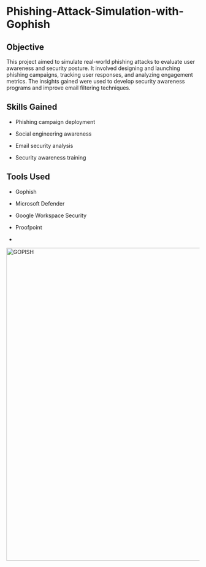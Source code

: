 # Phishing-Attack-Simulation-with-Gophish

## Objective
This project aimed to simulate real-world phishing attacks to evaluate user awareness and security posture. It involved designing and launching phishing campaigns, tracking user responses, and analyzing engagement metrics. The insights gained were used to develop security awareness programs and improve email filtering techniques.

## Skills Gained

- Phishing campaign deployment

- Social engineering awareness

- Email security analysis

- Security awareness training

## Tools Used

- Gophish

- Microsoft Defender

- Google Workspace Security 

- Proofpoint
- 
<img width="1892" height="816" alt="GOPISH" src="https://github.com/user-attachments/assets/b714e0ba-33c0-4778-801a-520c9b817a3c" />

